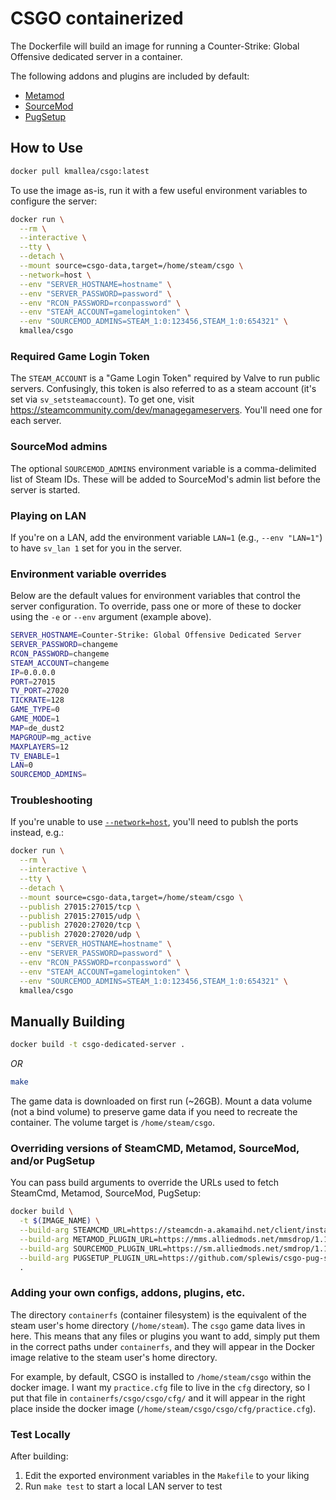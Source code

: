 # CSGO containerized

The Dockerfile will build an image for running a Counter-Strike: Global Offensive dedicated server in a container.

The following addons and plugins are included by default:

- [Metamod](https://www.sourcemm.net/)
- [SourceMod](https://www.sourcemod.net/)
- [PugSetup](https://github.com/splewis/csgo-pug-setup)

## How to Use

```bash
docker pull kmallea/csgo:latest
```

To use the image as-is, run it with a few useful environment variables to configure the server:

```bash
docker run \
  --rm \
  --interactive \
  --tty \
  --detach \
  --mount source=csgo-data,target=/home/steam/csgo \
  --network=host \
  --env "SERVER_HOSTNAME=hostname" \
  --env "SERVER_PASSWORD=password" \
  --env "RCON_PASSWORD=rconpassword" \
  --env "STEAM_ACCOUNT=gamelogintoken" \
  --env "SOURCEMOD_ADMINS=STEAM_1:0:123456,STEAM_1:0:654321" \
  kmallea/csgo
```

### Required Game Login Token

The `STEAM_ACCOUNT` is a "Game Login Token" required by Valve to run public servers. Confusingly, this token is also referred to as a steam account (it's set via `sv_setsteamaccount`). To get one, visit https://steamcommunity.com/dev/managegameservers. You'll need one for each server.

### SourceMod admins

The optional `SOURCEMOD_ADMINS` environment variable is a comma-delimited list of Steam IDs. These will be added to SourceMod's admin list before the server is started.

### Playing on LAN

If you're on a LAN, add the environment variable `LAN=1` (e.g., `--env "LAN=1"`) to have `sv_lan 1` set for you in the server.


### Environment variable overrides

Below are the default values for environment variables that control the server configuration. To override, pass one or more of these to docker using the `-e` or `--env` argument (example above).

```bash
SERVER_HOSTNAME=Counter-Strike: Global Offensive Dedicated Server
SERVER_PASSWORD=changeme
RCON_PASSWORD=changeme
STEAM_ACCOUNT=changeme
IP=0.0.0.0
PORT=27015
TV_PORT=27020
TICKRATE=128
GAME_TYPE=0
GAME_MODE=1
MAP=de_dust2
MAPGROUP=mg_active
MAXPLAYERS=12
TV_ENABLE=1
LAN=0
SOURCEMOD_ADMINS=
```

### Troubleshooting

If you're unable to use [`--network=host`](https://docs.docker.com/network/host/), you'll need to publsh the ports instead, e.g.:

```bash
docker run \
  --rm \
  --interactive \
  --tty \
  --detach \
  --mount source=csgo-data,target=/home/steam/csgo \
  --publish 27015:27015/tcp \
  --publish 27015:27015/udp \
  --publish 27020:27020/tcp \
  --publish 27020:27020/udp \
  --env "SERVER_HOSTNAME=hostname" \
  --env "SERVER_PASSWORD=password" \
  --env "RCON_PASSWORD=rconpassword" \
  --env "STEAM_ACCOUNT=gamelogintoken" \
  --env "SOURCEMOD_ADMINS=STEAM_1:0:123456,STEAM_1:0:654321" \
  kmallea/csgo
```

## Manually Building

```bash
docker build -t csgo-dedicated-server .
```

_OR_

```bash
make
```

The game data is downloaded on first run (~26GB). Mount a data volume (not a bind volume) to preserve game data if you need to recreate the container. The volume target is `/home/steam/csgo`.

### Overriding versions of SteamCMD, Metamod, SourceMod, and/or PugSetup

You can pass build arguments to override the URLs used to fetch SteamCmd, Metamod, SourceMod, PugSetup:

```bash
docker build \
  -t $(IMAGE_NAME) \
  --build-arg STEAMCMD_URL=https://steamcdn-a.akamaihd.net/client/installer/steamcmd_linux.tar.gz \
  --build-arg METAMOD_PLUGIN_URL=https://mms.alliedmods.net/mmsdrop/1.10/mmsource-1.10.7-git971-linux.tar.gz \
  --build-arg SOURCEMOD_PLUGIN_URL=https://sm.alliedmods.net/smdrop/1.10/sourcemod-1.10.0-git6474-linux.tar.gz \
  --build-arg PUGSETUP_PLUGIN_URL=https://github.com/splewis/csgo-pug-setup/releases/download/2.0.5/pugsetup_2.0.5.zip \
  .
```

### Adding your own configs, addons, plugins, etc.

The directory `containerfs` (container filesystem) is the equivalent of the steam user's home directory (`/home/steam`). The `csgo` game data lives in here. This means that any files or plugins you want to add, simply put them in the correct paths under `containerfs`, and they will appear in the Docker image relative to the steam user's home directory.

For example, by default, CSGO is installed to `/home/steam/csgo` within the docker image. I want my `practice.cfg` file to live in the `cfg` directory, so I put that file in `containerfs/csgo/csgo/cfg/` and it will appear in the right place inside the docker image (`/home/steam/csgo/csgo/cfg/practice.cfg`).

### Test Locally

After building:

1. Edit the exported environment variables in the `Makefile` to your liking
2. Run `make test` to start a local LAN server to test